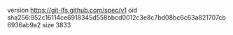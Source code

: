 version https://git-lfs.github.com/spec/v1
oid sha256:952c16114ce6918345d558bbcd0012c3e8c7bd08bc6c63a821707cb6936ab9a2
size 3833
